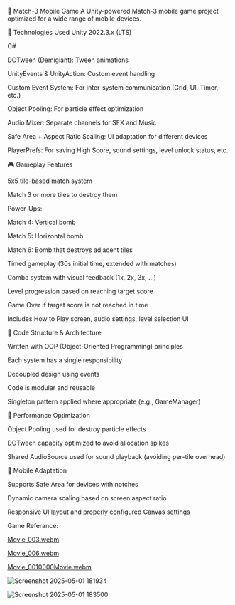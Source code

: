 🍬 Match-3 Mobile Game
A Unity-powered Match-3 mobile game project optimized for a wide range of mobile devices.


🔧 Technologies Used
Unity 2022.3.x (LTS)

C#

DOTween (Demigiant): Tween animations

UnityEvents & UnityAction: Custom event handling

Custom Event System: For inter-system communication (Grid, UI, Timer, etc.)

Object Pooling: For particle effect optimization

Audio Mixer: Separate channels for SFX and Music

Safe Area + Aspect Ratio Scaling: UI adaptation for different devices

PlayerPrefs: For saving High Score, sound settings, level unlock status, etc.


🎮 Gameplay Features

5x5 tile-based match system

Match 3 or more tiles to destroy them

Power-Ups:

Match 4: Vertical bomb

Match 5: Horizontal bomb

Match 6: Bomb that destroys adjacent tiles

Timed gameplay (30s initial time, extended with matches)

Combo system with visual feedback (1x, 2x, 3x, ...)

Level progression based on reaching target score

Game Over if target score is not reached in time

Includes How to Play screen, audio settings, level selection UI


🧠 Code Structure & Architecture

Written with OOP (Object-Oriented Programming) principles

Each system has a single responsibility

Decoupled design using events

Code is modular and reusable

Singleton pattern applied where appropriate (e.g., GameManager)


🚀 Performance Optimization

Object Pooling used for destroy particle effects

DOTween capacity optimized to avoid allocation spikes

Shared AudioSource used for sound playback (avoiding per-tile overhead)


📱 Mobile Adaptation

Supports Safe Area for devices with notches

Dynamic camera scaling based on screen aspect ratio

Responsive UI layout and properly configured Canvas settings



Game Referance:

[Movie_003.webm](https://github.com/user-attachments/assets/15f5c6cb-77cd-4260-ba7e-81146e3c7ac9)


[Movie_006.webm](https://github.com/user-attachments/assets/22b4acc3-563d-4240-8eb7-cc726b3777d6)


[Movie_0010000Movie.webm](https://github.com/user-attachments/assets/26fa5572-f059-4b01-a59f-fff56fc20960)


![Screenshot 2025-05-01 181934](https://github.com/user-attachments/assets/a6d8bd27-11fa-4304-9eb5-1746e6a6a903)

![Screenshot 2025-05-01 183500](https://github.com/user-attachments/assets/44208b66-b32c-4088-b381-b86560d1ac7d)
